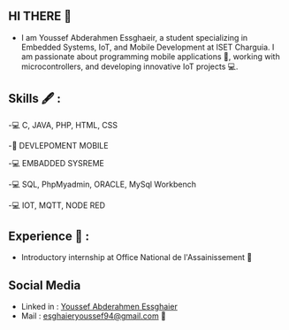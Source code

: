 ## HI THERE 👋

- I am Youssef Abderahmen Essghaeir, a student specializing in Embedded Systems, IoT, and Mobile Development at ISET Charguia. I am passionate about programming mobile applications 📱, working with microcontrollers, and developing innovative IoT projects 💻.

## Skills 🖋 :
-💻 C, JAVA, PHP, HTML, CSS

-📱 DEVLEPOMENT MOBILE 

-💻 EMBADDED SYSREME

-💻 SQL, PhpMyadmin, ORACLE, MySql Workbench

-💻 IOT, MQTT, NODE RED 

## Experience 💼 :
- Introductory internship at Office National de l'Assainissement 📝

## Social Media 
- Linked in : [Youssef Abderahmen Essghaier](https://www.linkedin.com/in/youssef-abderrahmen-essghaier-183093330/)
- Mail : esghaieryoussef94@gmail.com 📧
